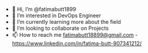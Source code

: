 - 👋 Hi, I’m @fatimabutt1899
- 👀 I’m interested in DevOps Engineer
- 🌱 I’m currently learning more about the field
- 💞️ I’m looking to collaborate on Projects 
- 📫 How to reach me fatimabutt18899@gmail.com
      - https://www.linkedin.com/in/fatima-butt-907341212/

<!---
fatimabutt1899/fatimabutt1899 is a ✨ special ✨ repository because its `README.md` (this file) appears on your GitHub profile.
You can click the Preview link to take a look at your changes.
--->
